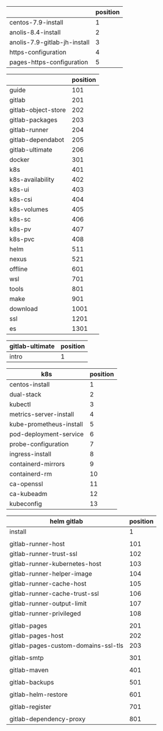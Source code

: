 
|                              | position |
|------------------------------|----------|
| centos-7.9-install           | 1        |
| anolis-8.4-install           | 2        |
| anolis-7.9-gitlab-jh-install | 3        |
| https-configuration          | 4        |
| pages-https-configuration    | 5        |

|                     | position |
|---------------------|----------|
| guide               | 101      |
| gitlab              | 201      |
| gitlab-object-store | 202      |
| gitlab-packages     | 203      |
| gitlab-runner       | 204      |
| gitlab-dependabot   | 205      |
| gitlab-ultimate     | 206      |
| docker              | 301      |
| k8s                 | 401      |
| k8s-availability    | 402      |
| k8s-ui              | 403      |
| k8s-csi             | 404      |
| k8s-volumes         | 405      |
| k8s-sc              | 406      |
| k8s-pv              | 407      |
| k8s-pvc             | 408      |
| helm                | 511      |
| nexus               | 521      |
| offline             | 601      |
| wsl                 | 701      |
| tools               | 801      |
| make                | 901      |
| download            | 1001     |
| ssl                 | 1201     |
| es                  | 1301     |

| gitlab-ultimate  | position |
|------------------|----------|
| intro            | 1        |

| k8s                     | position |
|-------------------------|----------|
| centos-install          | 1        |
| dual-stack              | 2        |
| kubectl                 | 3        |
| metrics-server-install  | 4        |
| kube-prometheus-install | 5        |
| pod-deployment-service  | 6        |
| probe-configuration     | 7        |
| ingress-install         | 8        |
| containerd-mirrors      | 9        |
| containerd-rm           | 10       |
| ca-openssl              | 11       |
| ca-kubeadm              | 12       |
| kubeconfig              | 13       |

| helm gitlab                         | position |
|-------------------------------------|----------|
| install                             | 1        |
|                                     |          |
| gitlab-runner-host                  | 101      |
| gitlab-runner-trust-ssl             | 102      |
| gitlab-runner-kubernetes-host       | 103      |
| gitlab-runner-helper-image          | 104      |
| gitlab-runner-cache-host            | 105      |
| gitlab-runner-cache-trust-ssl       | 106      |
| gitlab-runner-output-limit          | 107      |
| gitlab-runner-privileged            | 108      |
|                                     |          |
| gitlab-pages                        | 201      |
| gitlab-pages-host                   | 202      |
| gitlab-pages-custom-domains-ssl-tls | 203      |
|                                     |          |
| gitlab-smtp                         | 301      |
|                                     |          |
| gitlab-maven                        | 401      |
|                                     |          |
| gitlab-backups                      | 501      |
|                                     |          |
| gitlab-helm-restore                 | 601      |
|                                     |          |
| gitlab-register                     | 701      |
|                                     |          |
| gitlab-dependency-proxy             | 801      |
